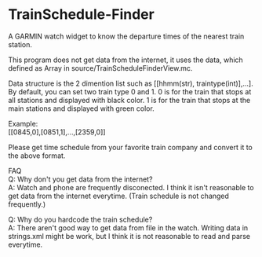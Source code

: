# TrainSchedule-Finder
A GARMIN watch widget to know the departure times of the nearest train station.

This program does not get data from the internet, it uses the data, which defined as Array in source/TrainScheduleFinderView.mc.

Data structure is the 2 dimention list such as [[hhmm(str), traintype(int)],...].  
By default, you can set two train type 0 and 1. 0 is for the train that stops at all stations and displayed with black color. 1 is for the train that stops at the main stations and displayed with green color.  

Example:  
[[0845,0],[0851,1],...,[2359,0]]

Please get time schedule from your favorite train company and convert it to the above format.

FAQ  
Q: Why don't you get data from the internet?  
A: Watch and phone are frequently disconected. I think it isn't reasonable to get data from the internet everytime. (Train schedule is not changed frequently.) 

Q: Why do you hardcode the train schedule?  
A: There aren't good way to get data from file in the watch. Writing data in strings.xml might be work, but I think it is not reasonable to read and parse everytime. 